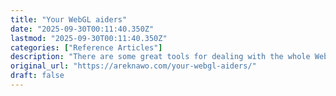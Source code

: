 ```yaml
---
title: "Your WebGL aiders"
date: "2025-09-30T00:11:40.350Z"
lastmod: "2025-09-30T00:11:40.350Z"
categories: ["Reference Articles"]
description: "There are some great tools for dealing with the whole WebGL API, let's see which ones are worth a look"
original_url: "https://areknawo.com/your-webgl-aiders/"
draft: false
---
```

